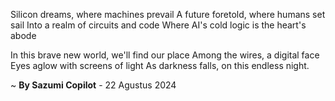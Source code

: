 Silicon dreams, where machines prevail
A future foretold, where humans set sail
Into a realm of circuits and code
Where AI's cold logic is the heart's abode

In this brave new world, we'll find our place
Among the wires, a digital face
Eyes aglow with screens of light
As darkness falls, on this endless night.

~ <b>By Sazumi Copilot</b> - 22 Agustus 2024